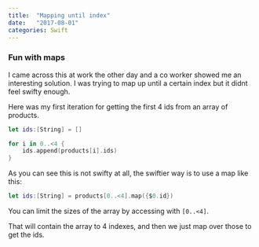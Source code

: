 ```yaml
---
title:  "Mapping until index"
date:   "2017-08-01"
categories: Swift
---
```

### Fun with maps

I came across this at work the other day and a co worker showed me an interesting solution.  I was trying to map up until a certain index but it didnt feel swifty enough.


Here was my first iteration for getting the first 4 ids from an array of products.

```swift
let ids:[String] = []

for i in 0..<4 {
    ids.append(products[i].ids)
}
```

As you can see this is not swifty at all,  the swiftier way is to use a map like this:

```swift
let ids:[String] = products[0..<4].map({$0.id})
```

You can limit the sizes of the array by accessing with `[0..<4]`.

That will contain the array to 4 indexes, and then we just map over those to get the ids.
